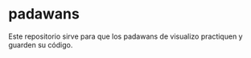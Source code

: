 # padawans
Este repositorio sirve para que los padawans de visualizo practiquen y guarden su código. 
